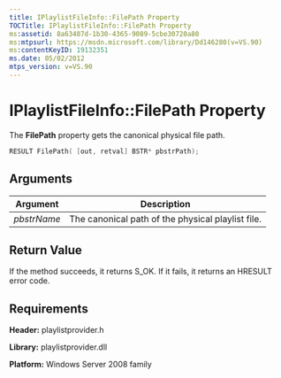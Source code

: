```yaml
---
title: IPlaylistFileInfo::FilePath Property
TOCTitle: IPlaylistFileInfo::FilePath Property
ms:assetid: 8a63407d-1b30-4365-9089-5cbe30720a80
ms:mtpsurl: https://msdn.microsoft.com/library/Dd146280(v=VS.90)
ms:contentKeyID: 19132351
ms.date: 05/02/2012
mtps_version: v=VS.90
---
```


# IPlaylistFileInfo::FilePath Property

The **FilePath** property gets the canonical physical file path.

```cpp
RESULT FilePath( [out, retval] BSTR* pbstrPath);
```

## Arguments

|Argument|Description|
|--- |--- |
|*pbstrName*|The canonical path of the physical playlist file.|

## Return Value

If the method succeeds, it returns S\_OK. If it fails, it returns an HRESULT error code.

## Requirements

**Header:** playlistprovider.h

**Library:** playlistprovider.dll

**Platform:** Windows Server 2008 family
